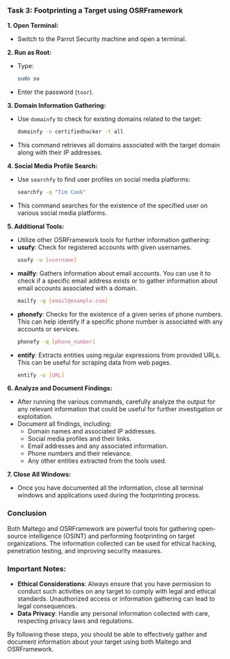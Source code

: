 ### Task 3: Footprinting a Target using OSRFramework

**1. Open Terminal:**
   - Switch to the Parrot Security machine and open a terminal.

**2. Run as Root:**
   - Type:
     ```bash
     sudo su
     ```
   - Enter the password (`toor`).

**3. Domain Information Gathering:**
   - Use `domainfy` to check for existing domains related to the target:
     ```bash
     domainfy -n certifiedhacker -t all
     ```
   - This command retrieves all domains associated with the target domain along with their IP addresses.

**4. Social Media Profile Search:**
   - Use `searchfy` to find user profiles on social media platforms:
     ```bash
     searchfy -q "Tim Cook"
     ```
   - This command searches for the existence of the specified user on various social media platforms.

**5. Additional Tools:**
   - Utilize other OSRFramework tools for further information gathering:
   - **usufy**: Check for registered accounts with given usernames.
     ```bash
     usufy -u [username]
     ```
   - **mailfy**: Gathers information about email accounts. You can use it to check if a specific email address exists or to gather information about email accounts associated with a domain.
     ```bash
     mailfy -q [email@example.com]
     ```
   - **phonefy**: Checks for the existence of a given series of phone numbers. This can help identify if a specific phone number is associated with any accounts or services.
     ```bash
     phonefy -q [phone_number]
     ```
   - **entify**: Extracts entities using regular expressions from provided URLs. This can be useful for scraping data from web pages.
     ```bash
     entify -u [URL]
     ```

**6. Analyze and Document Findings:**
   - After running the various commands, carefully analyze the output for any relevant information that could be useful for further investigation or exploitation.
   - Document all findings, including:
     - Domain names and associated IP addresses.
     - Social media profiles and their links.
     - Email addresses and any associated information.
     - Phone numbers and their relevance.
     - Any other entities extracted from the tools used.

**7. Close All Windows:**
   - Once you have documented all the information, close all terminal windows and applications used during the footprinting process.

### Conclusion
Both Maltego and OSRFramework are powerful tools for gathering open-source intelligence (OSINT) and performing footprinting on target organizations. The information collected can be used for ethical hacking, penetration testing, and improving security measures. 

### Important Notes:
- **Ethical Considerations**: Always ensure that you have permission to conduct such activities on any target to comply with legal and ethical standards. Unauthorized access or information gathering can lead to legal consequences.
- **Data Privacy**: Handle any personal information collected with care, respecting privacy laws and regulations.

By following these steps, you should be able to effectively gather and document information about your target using both Maltego and OSRFramework.